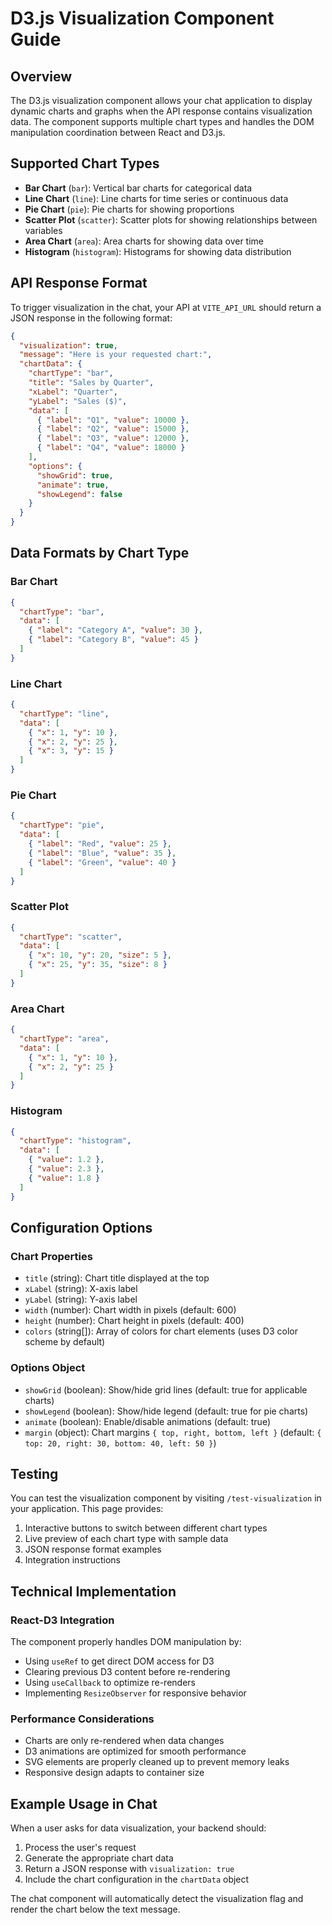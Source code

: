 # D3.js Visualization Component Guide

## Overview

The D3.js visualization component allows your chat application to display dynamic charts and graphs when the API response contains visualization data. The component supports multiple chart types and handles the DOM manipulation coordination between React and D3.js.

## Supported Chart Types

- **Bar Chart** (`bar`): Vertical bar charts for categorical data
- **Line Chart** (`line`): Line charts for time series or continuous data
- **Pie Chart** (`pie`): Pie charts for showing proportions
- **Scatter Plot** (`scatter`): Scatter plots for showing relationships between variables
- **Area Chart** (`area`): Area charts for showing data over time
- **Histogram** (`histogram`): Histograms for showing data distribution

## API Response Format

To trigger visualization in the chat, your API at `VITE_API_URL` should return a JSON response in the following format:

```json
{
  "visualization": true,
  "message": "Here is your requested chart:",
  "chartData": {
    "chartType": "bar",
    "title": "Sales by Quarter",
    "xLabel": "Quarter",
    "yLabel": "Sales ($)",
    "data": [
      { "label": "Q1", "value": 10000 },
      { "label": "Q2", "value": 15000 },
      { "label": "Q3", "value": 12000 },
      { "label": "Q4", "value": 18000 }
    ],
    "options": {
      "showGrid": true,
      "animate": true,
      "showLegend": false
    }
  }
}
```

## Data Formats by Chart Type

### Bar Chart
```json
{
  "chartType": "bar",
  "data": [
    { "label": "Category A", "value": 30 },
    { "label": "Category B", "value": 45 }
  ]
}
```

### Line Chart
```json
{
  "chartType": "line",
  "data": [
    { "x": 1, "y": 10 },
    { "x": 2, "y": 25 },
    { "x": 3, "y": 15 }
  ]
}
```

### Pie Chart
```json
{
  "chartType": "pie",
  "data": [
    { "label": "Red", "value": 25 },
    { "label": "Blue", "value": 35 },
    { "label": "Green", "value": 40 }
  ]
}
```

### Scatter Plot
```json
{
  "chartType": "scatter",
  "data": [
    { "x": 10, "y": 20, "size": 5 },
    { "x": 25, "y": 35, "size": 8 }
  ]
}
```

### Area Chart
```json
{
  "chartType": "area",
  "data": [
    { "x": 1, "y": 10 },
    { "x": 2, "y": 25 }
  ]
}
```

### Histogram
```json
{
  "chartType": "histogram",
  "data": [
    { "value": 1.2 },
    { "value": 2.3 },
    { "value": 1.8 }
  ]
}
```

## Configuration Options

### Chart Properties
- `title` (string): Chart title displayed at the top
- `xLabel` (string): X-axis label
- `yLabel` (string): Y-axis label
- `width` (number): Chart width in pixels (default: 600)
- `height` (number): Chart height in pixels (default: 400)
- `colors` (string[]): Array of colors for chart elements (uses D3 color scheme by default)

### Options Object
- `showGrid` (boolean): Show/hide grid lines (default: true for applicable charts)
- `showLegend` (boolean): Show/hide legend (default: true for pie charts)
- `animate` (boolean): Enable/disable animations (default: true)
- `margin` (object): Chart margins `{ top, right, bottom, left }` (default: `{ top: 20, right: 30, bottom: 40, left: 50 }`)

## Testing

You can test the visualization component by visiting `/test-visualization` in your application. This page provides:

1. Interactive buttons to switch between different chart types
2. Live preview of each chart type with sample data
3. JSON response format examples
4. Integration instructions

## Technical Implementation

### React-D3 Integration
The component properly handles DOM manipulation by:
- Using `useRef` to get direct DOM access for D3
- Clearing previous D3 content before re-rendering
- Using `useCallback` to optimize re-renders
- Implementing `ResizeObserver` for responsive behavior

### Performance Considerations
- Charts are only re-rendered when data changes
- D3 animations are optimized for smooth performance
- SVG elements are properly cleaned up to prevent memory leaks
- Responsive design adapts to container size

## Example Usage in Chat

When a user asks for data visualization, your backend should:

1. Process the user's request
2. Generate the appropriate chart data
3. Return a JSON response with `visualization: true`
4. Include the chart configuration in the `chartData` object

The chat component will automatically detect the visualization flag and render the chart below the text message.


